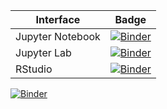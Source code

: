| Interface| Badge|
|----------|------|
| Jupyter Notebook | [![Binder](http://mybinder.org/badge_logo.svg)](http://mybinder.org/v2/gh/Yifeiyang612/bios512-binder/main)
| Jupyter Lab |[![Binder](http://mybinder.org/badge_logo.svg)](http://mybinder.org/v2/gh/Yifeiyang612/bios512-binder/urlpath=lab)
|RStudio|[![Binder](http://mybinder.org/badge_logo.svg)](http://mybinder.org/v2/gh/Yifeiyang612/bios512-binder/urlpath=rstudio)

[![Binder](http://mybinder.org/badge_logo.svg)](http://mybinder.org/v2/gh/Yifeiyang612/bios512-binder/main)
